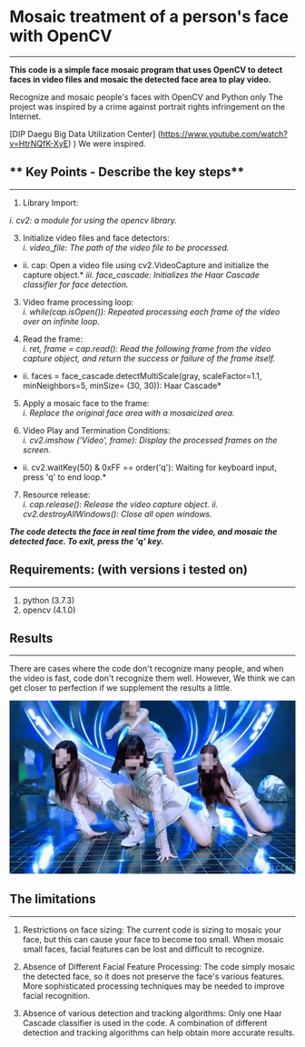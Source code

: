 # **Mosaic treatment of a person's face with OpenCV**
----

**This code is a simple face mosaic program that uses OpenCV to detect faces in video files and mosaic the detected face area to play video.**

 Recognize and mosaic people's faces with OpenCV and Python only
The project was inspired by a crime against portrait rights infringement on the Internet. 

 [DIP Daegu Big Data Utilization Center] (https://www.youtube.com/watch?v=HtrNQfK-XyE) ) 
We were inspired.

## ** Key Points - Describe the key steps**
---
1. Library Import:
   
*i. cv2: a module for using the opencv library.*

3. Initialize video files and face detectors:    
  *i. video_file: The path of the video file to be processed.*    
* ii. cap: Open a video file using cv2.VideoCapture and initialize the capture object.*
*iii. face_cascade: Initializes the Haar Cascade classifier for face detection.*         

3. Video frame processing loop:                
  *i. while(cap.isOpen()): Repeated processing each frame of the video over an infinite loop.*         

4. Read the frame:               
  *i. ret, frame = cap.read(): Read the following frame from the video capture object, and 
     return the success or failure of the frame itself.*
* ii. faces = face_cascade.detectMultiScale(gray, scaleFactor=1.1, minNeighbors=5, minSize= 
    (30, 30)): Haar Cascade*         
   
5. Apply a mosaic face to the frame:                
  *i. Replace the original face area with a mosaicized area.*           

6. Video Play and Termination Conditions:           
  *i. cv2.imshow ('Video', frame): Display the processed frames on the screen.*
* ii. cv2.waitKey(50) & 0xFF == order('q'): Waiting for keyboard input, press 'q' to end 
     loop.*          
   
7. Resource release:            
  *i. cap.release(): Release the video capture object.*
 *ii. cv2.destroyAllWindows(): Close all open windows.*            

***The code detects the face in real time from the video, and mosaic the detected face. To exit, press the 'q' key.***

## **Requirements: (with versions i tested on)**
---
1. python (3.7.3)
2. opencv (4.1.0)

## **Results**
---
 There are cases where the code don't recognize many people, and when the video is fast, code don't recognize them well. However, We think we can get closer to perfection if we supplement the results a little.          

![Result1](output_video.gif)         

## **The limitations**
---
1. Restrictions on face sizing: The current code is sizing to mosaic your face, but this can cause your face to become too small. When mosaic small faces, facial features can be lost and difficult to recognize.

2. Absence of Different Facial Feature Processing: The code simply mosaic the detected face, so it does not preserve the face's various features. More sophisticated processing techniques may be needed to improve facial recognition.

3. Absence of various detection and tracking algorithms: Only one Haar Cascade classifier is used in the code. A combination of different detection and tracking algorithms can help obtain more accurate results.
